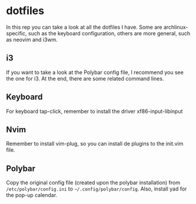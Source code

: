 # dotfiles

In this rep you can take a look at all the dotfiles I have. Some are archlinux-specific, such as the keyboard configuration, others are more general, such as neovim and i3wm.

## i3

If you want to take a look at the Polybar config file, I recommend you see the one for i3. At the end, there are some related command lines.

## Keyboard

For keyboard tap-click, remember to install the driver xf86-input-libinput

## Nvim

Remember to install vim-plug, so you can install de plugins to the init.vim file.


## Polybar

Copy the original config file (created upon the polybar installation) from `/etc/polybar/config.ini` to `~/.config/polybar/config`.
Also, install yad for the pop-up calendar.

